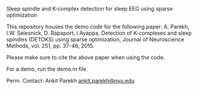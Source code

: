 Sleep spindle and K-complex detection for sleep EEG using sparse optimization

This repository houses the demo code for the following paper:
A. Parekh, I.W. Selesnick, D. Rapaport, I.Ayappa, Detection of K-complexes and sleep spindles (DETOKS) using sparse optimization,
Journal of Neuroscience Methods, vol. 251, pp. 37-46, 2015. 

Please make sure to cite the above paper when using the code. 

For a demo, run the demo.m file. 

Perm. Contact: Ankit Parekh
ankit.parekh@nyu.edu
